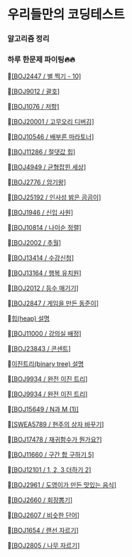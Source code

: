 # 우리들만의 코딩테스트

### 알고리즘 정리


### 하루 한문제 파이팅🔥🔥

📌[[BOJ2447 / 별 찍기 - 10]](./20220903/BOJ_별찍기10.md)

📌[[BOJ9012 / 괄호]](./20220904/BOJ_괄호.md)

📌[[BOJ1076 / 저항]](./20220904/BOJ_저항.md)

📌[[BOJ20001 / 고무오리 디버깅]](./20220904/BOJ_고무오리디버깅.md)

📌[[BOJ10546 / 배부른 마라토너]](./20220904/BOJ_배부른마라토너.md)

📌[[BOJ11286 / 절댓값 힙]](./20220907/BOJ_%EC%A0%88%EB%8C%93%EA%B0%92%ED%9E%99.md)

📌[[BOJ4949 / 균형잡힌 세상]](./20220908/BOJ_%EA%B7%A0%ED%98%95%EC%9E%A1%ED%9E%8C%EC%84%B8%EC%83%81.md)

📌[[BOJ2776 / 암기왕]](./20220909/BOJ_%EC%95%94%EA%B8%B0%EC%99%95.md)

📌[[BOJ25192 / 인사성 밝은 곰곰이]](./20220910/BOJ_%EC%9D%B8%EC%82%AC%EC%84%B1%EB%B0%9D%EC%9D%80%EA%B3%B0%EA%B3%B0%EC%9D%B4.md)

📌[[BOJ1946 / 신입 사원]](./20220914/BOJ_%EC%8B%A0%EC%9E%85%EC%82%AC%EC%9B%90.md)

📌[[BOJ10814 / 나이순 정렬]](./20220917/BOJ_나이순정렬.md)

📌[[BOJ2002 / 추월]](./20220926-1001/BOJ_%EC%B6%94%EC%9B%94.md)

📌[[BOJ13414 / 수강신청]](./20220926-1001/BOJ_%EC%88%98%EA%B0%95%EC%8B%A0%EC%B2%AD.md)

📌[[BOJ13164 / 행복 유치원]](./20221004-1008/BOJ_%ED%96%89%EB%B3%B5%EC%9C%A0%EC%B9%98%EC%9B%90.md)

📌[[BOJ2012 / 등수 매기기]](./20221004-1008/BOJ_%EB%93%B1%EC%88%98%EB%A7%A4%EA%B8%B0%EA%B8%B0.md)

📌[[BOJ2847 / 게임을 만든 동준이]](./20221004-1008/BOJ_%EA%B2%8C%EC%9E%84%EC%9D%84%EB%A7%8C%EB%93%A0%EB%8F%99%EC%A4%80%EC%9D%B4.md)

📌[힙(heap) 설명](./20221010-1015/%ED%9E%99%EC%9E%90%EB%A3%8C%EA%B5%AC%EC%A1%B0.md)

📌[[BOJ11000 / 강의실 배정]](./20221010-1015/BOJ_%EA%B0%95%EC%9D%98%EC%8B%A4%EB%B0%B0%EC%A0%95.md)

📌[[BOJ23843 / 콘센트]](./20221010-1015/BOJ_%EC%BD%98%EC%84%BC%ED%8A%B8.md)

📌[이진트리(binary tree) 설명](./20221022/%EC%9D%B4%EC%A7%84%ED%8A%B8%EB%A6%AC.md)

📌[[BOJ9934 / 완전 이진 트리]](./20221022/BOJ_%EC%99%84%EC%A0%84%EC%9D%B4%EC%A7%84%ED%8A%B8%EB%A6%AC.md)

📌[[BOJ9934 / 완전 이진 트리]](./20221022/BOJ_%EC%99%84%EC%A0%84%EC%9D%B4%EC%A7%84%ED%8A%B8%EB%A6%AC.md)

📌[[BOJ15649 / N과 M (1)]](./20221111/BOJ_N%EA%B3%BCM(1).md)

📌[[SWEA5789 / 현주의 상자 바꾸기]](./20221119/0_SWEA_%ED%98%84%EC%A3%BC%EC%9D%98%EC%83%81%EC%9E%90%EB%B0%94%EA%BE%B8%EA%B8%B0.py)

📌[[BOJ17478 / 재귀함수가 뭔가요?]](./20221221/BOJ_%EC%9E%AC%EA%B7%80%ED%95%A8%EC%88%98%EA%B0%80%EB%AD%94%EA%B0%80%EC%9A%94.md)

📌[[BOJ11660 / 구간 합 구하기 5]](./20221221/BOJ_%EA%B5%AC%EA%B0%84%ED%95%A9%EA%B5%AC%ED%95%98%EA%B8%B05.md)

📌[[BOJ12101 / 1, 2, 3 더하기 2]](./20230126/0_BOJ_1%2C2%2C3%EB%8D%94%ED%95%98%EA%B8%B02.md)

📌[[BOJ2961 / 도영이가 만든 맛있는 음식]](./20230208/BOJ_%EB%8F%84%EC%98%81%EC%9D%B4%EA%B0%80%EB%A7%8C%EB%93%A0%EB%A7%9B%EC%9E%88%EB%8A%94%EC%9D%8C%EC%8B%9D.md)

📌[[BOJ2660 / 회장뽑기]](./20230209/BOJ_%ED%9A%8C%EC%9E%A5%EB%BD%91%EA%B8%B0.md)

📌[[BOJ2607 / 비슷한 단어]](./20230216/%EB%B9%84%EC%8A%B7%ED%95%9C%EB%8B%A8%EC%96%B4.md)

📌[[BOJ1654 / 랜선 자르기]](./20230312/%EB%9E%9C%EC%84%A0%EC%9E%90%EB%A5%B4%EA%B8%B0.md)

📌[[BOJ2805 / 나무 자르기]](./20230314/%EB%82%98%EB%AC%B4%EC%9E%90%EB%A5%B4%EA%B8%B0.md)